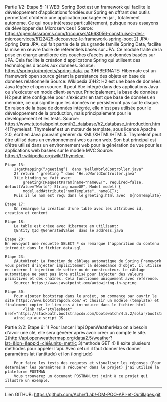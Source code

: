 Partie 1/2:
    Etape 5:
        1) WEB: Spring Boot est un framework qui facilite le développement d'applications fondées sur Spring en offrant des outils permettant d'obtenir une application packagée en jar , totalement autonome. Ce qui nous intéresse particulièrement, puisque nous essayons de développer des Microservices !
        Source: https://openclassrooms.com/fr/courses/4668056-construisez-des-microservices/5122425-decouvrez-le-framework-spring-boot
        2) JPA: Spring Data JPA, qui fait partie de la plus grande famille Spring Data, facilite la mise en œuvre facile de référentiels basés sur JPA. Ce module traite de la prise en charge améliorée des couches d'accès aux données basées sur JPA. Cela facilite la création d'applications Spring qui utilisent des technologies d'accès aux données.
        Source: https://spring.io/projects/spring-data-jpa
        3)HIBERNATE: Hibernate est un framework open source gérant la persistance des objets en base de données relationnelle
        Source: Wikipedia
        3)H2: H2 est une base de données Java légère et open source. Il peut être intégré dans des applications Java ou s'exécuter en mode client-serveur. Principalement, la base de données H2 peut être configurée pour s'exécuter en tant que base de données en mémoire, ce qui signifie que les données ne persisteront pas sur le disque. En raison de la base de données intégrée, elle n'est pas utilisée pour le développement de la production, mais principalement pour le développement et les tests.
        Source: https://www.tutorialspoint.com/h2_database/h2_database_introduction.htm 
        4)Thymeleaf: Thymeleaf est un moteur de template, sous licence Apache 2.0, écrit en Java pouvant générer du XML/XHTML/HTML5. Thymeleaf peut être utilisé dans un environnement web ou non web. Son but principal est d'être utilisé dans un environnement web pour la génération de vue pour les applications web basées sur le modèle MVC
        Source: https://fr.wikipedia.org/wiki/Thymeleaf

    Etape 13:
        1)getMapping(“/geeting”)  dans "HelloWorldController.java"
        2) return " greeting " dans "HelloWorldController.java"
        3)Le binding se fait avec: 
            greeting(@RequestParam(name="nameGET", required=false, defaultValue="World") String nameGET, Model model) {
            model.addAttribute("nomTemplate", nameGET);
        Puis il le nom est reçu dans le greeting.html avec  ${nomTemplate} 
    
    Etape 17: 
        On remarque la création d'une table avec les attribues id, creation et content
    
    Etape 18:
        La table est créee avec Hibernate en utilisant:
        @Entity @Id @GeneratedValue  dans le address.java

    Etape 20:
    En envoyant une requette SELECT * on remarque l'apparition du contenu introduit dans le fichier data.sql

    Etape 23:
        @AutoWired: La fonction de câblage automatique de Spring Framework vous permet d'injecter implicitement la dépendance d'objet. Il utilise en interne l'injection de setter ou de constructeur. Le câblage automatique ne peut pas être utilisé pour injecter des valeurs primitives et des chaînes. Cela fonctionne uniquement avec référence.
        Source: https://www.javatpoint.com/autowiring-in-spring

    Etape 30:
        Pour ajouter bootstrap dans le projet, on commence par ouvrir le site https://www.bootstrapcdn.com/ et choisir un modèle (template) et finalement copier le lien css à introduire dans le fichier html
            <link rel="stylesheet" href="https://stackpath.bootstrapcdn.com/bootswatch/4.5.2/solar/bootstrap.min.css">
        ainsi qu'aux script JS


Partie 2/2:
    Etape 6:
        1) Pour lancer l'api OpenWeatherMap on a besoin d'avoir une clé, elle sera générer après avoir créer un compte le site.
        2)http://api.openweathermap.org/data/2.5/weather?lat=&lon=&appid=clé&units=metric
        3)methode GET
        4) Il exite plusieurs méthodes pour appeler l'api. Avec cet url il faut donner les donner paramètres lat (lantitude) et lon (longitude)

        Pour faire les tests des requetes et visualiser les réponses (Pour determiner les paramètres à récuperer dans le projet) j'ai utilisé la plateforme POSTMAN
        Vous trouverez un document POSTMAN.txt joint à ce projet qui illustre un exemple.


*******************************
Lien GITHUB:
https://github.com/AchrefLab/-DM-POO-API-et-Outillages.git
